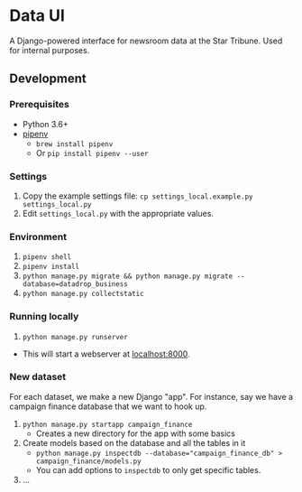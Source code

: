 # Data UI

A Django-powered interface for newsroom data at the Star Tribune.  Used for internal purposes.

## Development

### Prerequisites

* Python 3.6+
* [pipenv](https://docs.pipenv.org/)
    * `brew install pipenv`
    * Or `pip install pipenv --user`

### Settings

1. Copy the example settings file: `cp settings_local.example.py settings_local.py`
1. Edit `settings_local.py` with the appropriate values.

### Environment

1.  `pipenv shell`
1.  `pipenv install`
1.  `python manage.py migrate && python manage.py migrate --database=datadrop_business`
1.  `python manage.py collectstatic`

### Running locally

1.  `python manage.py runserver`
  * This will start a webserver at [localhost:8000](http://127.0.0.1:8000/).

### New dataset

For each dataset, we make a new Django "app".  For instance, say we have a campaign finance database that we want to hook up.

1.  `python manage.py startapp campaign_finance`
    * Creates a new directory for the app with some basics
1.  Create models based on the database and all the tables in it
    * `python manage.py inspectdb --database="campaign_finance_db" > campaign_finance/models.py`
    * You can add options to `inspectdb` to only get specific tables.
1. ...
